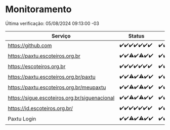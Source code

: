 # Monitoramento

Última verificação: 05/08/2024 09:13:00 -03

|Serviço|Status|Últimas 24h|
|---|---|---|
|https://github.com|<span title="2024-07-29: OK=24">✔️</span><span title="2024-07-30: OK=24">✔️</span><span title="2024-07-31: OK=24">✔️</span><span title="2024-08-01: OK=23">✔️</span><span title="2024-08-02: OK=24">✔️</span><span title="2024-08-03: OK=24">✔️</span><span title="2024-08-04: OK=12">✔️</span>|<span title="04/08/2024 10:08:00 -03 : 200">✔️</span><span title="04/08/2024 11:05:00 -03 : 200">✔️</span><span title="04/08/2024 12:07:00 -03 : 200">✔️</span><span title="04/08/2024 13:07:00 -03 : 200">✔️</span><span title="04/08/2024 14:05:00 -03 : 200">✔️</span><span title="04/08/2024 15:08:00 -03 : 200">✔️</span><span title="04/08/2024 16:03:00 -03 : 200">✔️</span><span title="04/08/2024 17:08:00 -03 : 200">✔️</span><span title="04/08/2024 18:05:00 -03 : 200">✔️</span><span title="04/08/2024 19:08:00 -03 : 200">✔️</span><span title="04/08/2024 20:08:00 -03 : 200">✔️</span><span title="04/08/2024 21:36:00 -03 : 200">✔️</span><span title="04/08/2024 22:59:00 -03 : 200">✔️</span><span title="04/08/2024 23:36:00 -03 : 200">✔️</span><span title="05/08/2024 00:08:00 -03 : 200">✔️</span><span title="05/08/2024 01:09:00 -03 : 200">✔️</span><span title="05/08/2024 02:09:00 -03 : 200">✔️</span><span title="05/08/2024 03:11:00 -03 : 200">✔️</span><span title="05/08/2024 04:08:00 -03 : 200">✔️</span><span title="05/08/2024 05:10:00 -03 : 200">✔️</span><span title="05/08/2024 06:07:00 -03 : 200">✔️</span><span title="05/08/2024 07:07:00 -03 : 200">✔️</span><span title="05/08/2024 08:07:00 -03 : 200">✔️</span><span title="05/08/2024 09:13:00 -03 : 200">✔️</span>|
|https://paxtu.escoteiros.org.br|<span title="2024-07-29: OK=24">✔️</span><span title="2024-07-30: OK=24">✔️</span><span title="2024-07-31: OK=23, Falhas=1">⚠️</span><span title="2024-08-01: OK=23">✔️</span><span title="2024-08-02: OK=22, Falhas=2">⚠️</span><span title="2024-08-03: OK=24">✔️</span><span title="2024-08-04: OK=12">✔️</span>|<span title="04/08/2024 10:08:00 -03 : 200">✔️</span><span title="04/08/2024 11:05:00 -03 : 200">✔️</span><span title="04/08/2024 12:07:00 -03 : 200">✔️</span><span title="04/08/2024 13:07:00 -03 : 200">✔️</span><span title="04/08/2024 14:05:00 -03 : 200">✔️</span><span title="04/08/2024 15:08:00 -03 : 200">✔️</span><span title="04/08/2024 16:03:00 -03 : 200">✔️</span><span title="04/08/2024 17:08:00 -03 : 200">✔️</span><span title="04/08/2024 18:05:00 -03 : 200">✔️</span><span title="04/08/2024 19:08:00 -03 : 200">✔️</span><span title="04/08/2024 20:08:00 -03 : 200">✔️</span><span title="04/08/2024 21:36:00 -03 : 200">✔️</span><span title="04/08/2024 22:59:00 -03 : 200">✔️</span><span title="04/08/2024 23:36:00 -03 : 200">✔️</span><span title="05/08/2024 00:08:00 -03 : 200">✔️</span><span title="05/08/2024 01:09:00 -03 : 200">✔️</span><span title="05/08/2024 02:09:00 -03 : 200">✔️</span><span title="05/08/2024 03:11:00 -03 : 200">✔️</span><span title="05/08/2024 04:08:00 -03 : 200">✔️</span><span title="05/08/2024 05:10:00 -03 : 200">✔️</span><span title="05/08/2024 06:07:00 -03 : 200">✔️</span><span title="05/08/2024 07:07:00 -03 : 200">✔️</span><span title="05/08/2024 08:07:00 -03 : 200">✔️</span><span title="05/08/2024 09:13:00 -03 : 200">✔️</span>|
|https://escoteiros.org.br|<span title="2024-07-29: OK=24">✔️</span><span title="2024-07-30: OK=24">✔️</span><span title="2024-07-31: OK=24">✔️</span><span title="2024-08-01: OK=23">✔️</span><span title="2024-08-02: OK=24">✔️</span><span title="2024-08-03: OK=24">✔️</span><span title="2024-08-04: OK=12">✔️</span>|<span title="04/08/2024 10:08:00 -03 : 200">✔️</span><span title="04/08/2024 11:05:00 -03 : 200">✔️</span><span title="04/08/2024 12:07:00 -03 : 200">✔️</span><span title="04/08/2024 13:07:00 -03 : 200">✔️</span><span title="04/08/2024 14:05:00 -03 : 200">✔️</span><span title="04/08/2024 15:08:00 -03 : 200">✔️</span><span title="04/08/2024 16:03:00 -03 : 200">✔️</span><span title="04/08/2024 17:08:00 -03 : 200">✔️</span><span title="04/08/2024 18:05:00 -03 : 200">✔️</span><span title="04/08/2024 19:08:00 -03 : 200">✔️</span><span title="04/08/2024 20:08:00 -03 : 200">✔️</span><span title="04/08/2024 21:36:00 -03 : 200">✔️</span><span title="04/08/2024 23:00:00 -03 : 200">✔️</span><span title="04/08/2024 23:36:00 -03 : 200">✔️</span><span title="05/08/2024 00:08:00 -03 : 200">✔️</span><span title="05/08/2024 01:09:00 -03 : 200">✔️</span><span title="05/08/2024 02:09:00 -03 : 200">✔️</span><span title="05/08/2024 03:11:00 -03 : 200">✔️</span><span title="05/08/2024 04:08:00 -03 : 200">✔️</span><span title="05/08/2024 05:10:00 -03 : 200">✔️</span><span title="05/08/2024 06:07:00 -03 : 200">✔️</span><span title="05/08/2024 07:07:00 -03 : 200">✔️</span><span title="05/08/2024 08:07:00 -03 : 200">✔️</span><span title="05/08/2024 09:13:00 -03 : 200">✔️</span>|
|https://paxtu.escoteiros.org.br/paxtu|<span title="2024-07-29: OK=24">✔️</span><span title="2024-07-30: OK=24">✔️</span><span title="2024-07-31: OK=23, Falhas=1">⚠️</span><span title="2024-08-01: OK=23">✔️</span><span title="2024-08-02: OK=22, Falhas=2">⚠️</span><span title="2024-08-03: OK=24">✔️</span><span title="2024-08-04: OK=12">✔️</span>|<span title="04/08/2024 10:08:00 -03 : 200">✔️</span><span title="04/08/2024 11:05:00 -03 : 200">✔️</span><span title="04/08/2024 12:07:00 -03 : 200">✔️</span><span title="04/08/2024 13:07:00 -03 : 200">✔️</span><span title="04/08/2024 14:05:00 -03 : 200">✔️</span><span title="04/08/2024 15:08:00 -03 : 200">✔️</span><span title="04/08/2024 16:03:00 -03 : 200">✔️</span><span title="04/08/2024 17:08:00 -03 : 200">✔️</span><span title="04/08/2024 18:05:00 -03 : 200">✔️</span><span title="04/08/2024 19:08:00 -03 : 200">✔️</span><span title="04/08/2024 20:08:00 -03 : 200">✔️</span><span title="04/08/2024 21:36:00 -03 : 200">✔️</span><span title="04/08/2024 23:00:00 -03 : 200">✔️</span><span title="04/08/2024 23:36:00 -03 : 200">✔️</span><span title="05/08/2024 00:08:00 -03 : 200">✔️</span><span title="05/08/2024 01:09:00 -03 : 200">✔️</span><span title="05/08/2024 02:09:00 -03 : 200">✔️</span><span title="05/08/2024 03:11:00 -03 : 200">✔️</span><span title="05/08/2024 04:08:00 -03 : 200">✔️</span><span title="05/08/2024 05:10:00 -03 : 200">✔️</span><span title="05/08/2024 06:07:00 -03 : 200">✔️</span><span title="05/08/2024 07:07:00 -03 : 200">✔️</span><span title="05/08/2024 08:07:00 -03 : 200">✔️</span><span title="05/08/2024 09:13:00 -03 : 200">✔️</span>|
|https://paxtu.escoteiros.org.br/meupaxtu|<span title="2024-07-29: OK=24">✔️</span><span title="2024-07-30: OK=24">✔️</span><span title="2024-07-31: OK=23, Falhas=1">⚠️</span><span title="2024-08-01: OK=23">✔️</span><span title="2024-08-02: OK=22, Falhas=2">⚠️</span><span title="2024-08-03: OK=24">✔️</span><span title="2024-08-04: OK=12">✔️</span>|<span title="04/08/2024 10:08:00 -03 : 200">✔️</span><span title="04/08/2024 11:05:00 -03 : 200">✔️</span><span title="04/08/2024 12:07:00 -03 : 200">✔️</span><span title="04/08/2024 13:07:00 -03 : 200">✔️</span><span title="04/08/2024 14:05:00 -03 : 200">✔️</span><span title="04/08/2024 15:08:00 -03 : 200">✔️</span><span title="04/08/2024 16:03:00 -03 : 200">✔️</span><span title="04/08/2024 17:08:00 -03 : 200">✔️</span><span title="04/08/2024 18:05:00 -03 : 200">✔️</span><span title="04/08/2024 19:08:00 -03 : 200">✔️</span><span title="04/08/2024 20:08:00 -03 : 200">✔️</span><span title="04/08/2024 21:36:00 -03 : 200">✔️</span><span title="04/08/2024 23:00:00 -03 : 200">✔️</span><span title="04/08/2024 23:36:00 -03 : 200">✔️</span><span title="05/08/2024 00:08:00 -03 : 200">✔️</span><span title="05/08/2024 01:09:00 -03 : 200">✔️</span><span title="05/08/2024 02:09:00 -03 : 200">✔️</span><span title="05/08/2024 03:11:00 -03 : 200">✔️</span><span title="05/08/2024 04:08:00 -03 : 200">✔️</span><span title="05/08/2024 05:10:00 -03 : 200">✔️</span><span title="05/08/2024 06:07:00 -03 : 200">✔️</span><span title="05/08/2024 07:07:00 -03 : 200">✔️</span><span title="05/08/2024 08:07:00 -03 : 200">✔️</span><span title="05/08/2024 09:13:00 -03 : 200">✔️</span>|
|https://sigue.escoteiros.org.br/siguenacional|<span title="2024-07-29: OK=24">✔️</span><span title="2024-07-30: OK=24">✔️</span><span title="2024-07-31: OK=23, Falhas=1">⚠️</span><span title="2024-08-01: OK=23">✔️</span><span title="2024-08-02: OK=22, Falhas=2">⚠️</span><span title="2024-08-03: OK=24">✔️</span><span title="2024-08-04: OK=12">✔️</span>|<span title="04/08/2024 10:08:00 -03 : 200">✔️</span><span title="04/08/2024 11:05:00 -03 : 200">✔️</span><span title="04/08/2024 12:07:00 -03 : 200">✔️</span><span title="04/08/2024 13:07:00 -03 : 200">✔️</span><span title="04/08/2024 14:05:00 -03 : 200">✔️</span><span title="04/08/2024 15:08:00 -03 : 200">✔️</span><span title="04/08/2024 16:03:00 -03 : 200">✔️</span><span title="04/08/2024 17:08:00 -03 : 200">✔️</span><span title="04/08/2024 18:05:00 -03 : 200">✔️</span><span title="04/08/2024 19:08:00 -03 : 200">✔️</span><span title="04/08/2024 20:08:00 -03 : 200">✔️</span><span title="04/08/2024 21:36:00 -03 : 200">✔️</span><span title="04/08/2024 23:00:00 -03 : 200">✔️</span><span title="04/08/2024 23:36:00 -03 : 200">✔️</span><span title="05/08/2024 00:08:00 -03 : 200">✔️</span><span title="05/08/2024 01:09:00 -03 : 200">✔️</span><span title="05/08/2024 02:09:00 -03 : 200">✔️</span><span title="05/08/2024 03:11:00 -03 : 200">✔️</span><span title="05/08/2024 04:08:00 -03 : 200">✔️</span><span title="05/08/2024 05:10:00 -03 : 200">✔️</span><span title="05/08/2024 06:07:00 -03 : 200">✔️</span><span title="05/08/2024 07:07:00 -03 : 200">✔️</span><span title="05/08/2024 08:07:00 -03 : 200">✔️</span><span title="05/08/2024 09:13:00 -03 : 200">✔️</span>|
|https://id.escoteiros.org.br/|<span title="2024-07-29: OK=24">✔️</span><span title="2024-07-30: OK=24">✔️</span><span title="2024-07-31: OK=24">✔️</span><span title="2024-08-01: OK=23">✔️</span><span title="2024-08-02: OK=24">✔️</span><span title="2024-08-03: OK=24">✔️</span><span title="2024-08-04: OK=12">✔️</span>|<span title="04/08/2024 10:08:00 -03 : 200">✔️</span><span title="04/08/2024 11:05:00 -03 : 200">✔️</span><span title="04/08/2024 12:07:00 -03 : 200">✔️</span><span title="04/08/2024 13:07:00 -03 : 200">✔️</span><span title="04/08/2024 14:05:00 -03 : 200">✔️</span><span title="04/08/2024 15:08:00 -03 : 200">✔️</span><span title="04/08/2024 16:03:00 -03 : 200">✔️</span><span title="04/08/2024 17:08:00 -03 : 200">✔️</span><span title="04/08/2024 18:05:00 -03 : 200">✔️</span><span title="04/08/2024 19:08:00 -03 : 200">✔️</span><span title="04/08/2024 20:08:00 -03 : 200">✔️</span><span title="04/08/2024 21:36:00 -03 : 200">✔️</span><span title="04/08/2024 23:00:00 -03 : 200">✔️</span><span title="04/08/2024 23:36:00 -03 : 200">✔️</span><span title="05/08/2024 00:08:00 -03 : 200">✔️</span><span title="05/08/2024 01:09:00 -03 : 200">✔️</span><span title="05/08/2024 02:09:00 -03 : 200">✔️</span><span title="05/08/2024 03:11:00 -03 : 200">✔️</span><span title="05/08/2024 04:08:00 -03 : 200">✔️</span><span title="05/08/2024 05:10:00 -03 : 200">✔️</span><span title="05/08/2024 06:07:00 -03 : 200">✔️</span><span title="05/08/2024 07:07:00 -03 : 200">✔️</span><span title="05/08/2024 08:07:00 -03 : 200">✔️</span><span title="05/08/2024 09:13:00 -03 : 200">✔️</span>|
|Paxtu Login|<span title="2024-07-29: OK=24">✔️</span><span title="2024-07-30: OK=24">✔️</span><span title="2024-07-31: OK=23, Falhas=1">⚠️</span><span title="2024-08-01: OK=23">✔️</span><span title="2024-08-02: OK=23, Falhas=1">⚠️</span><span title="2024-08-03: OK=24">✔️</span><span title="2024-08-04: OK=12">✔️</span>|<span title="04/08/2024 10:08:00 -03 : 200">✔️</span><span title="04/08/2024 11:05:00 -03 : 200">✔️</span><span title="04/08/2024 12:07:00 -03 : 200">✔️</span><span title="04/08/2024 13:07:00 -03 : 200">✔️</span><span title="04/08/2024 14:05:00 -03 : 200">✔️</span><span title="04/08/2024 15:08:00 -03 : 200">✔️</span><span title="04/08/2024 16:03:00 -03 : 200">✔️</span><span title="04/08/2024 17:08:00 -03 : 200">✔️</span><span title="04/08/2024 18:05:00 -03 : 200">✔️</span><span title="04/08/2024 19:08:00 -03 : 200">✔️</span><span title="04/08/2024 20:08:00 -03 : 200">✔️</span><span title="04/08/2024 21:36:00 -03 : 200">✔️</span><span title="04/08/2024 23:00:00 -03 : 200">✔️</span><span title="04/08/2024 23:36:00 -03 : 200">✔️</span><span title="05/08/2024 00:08:00 -03 : 200">✔️</span><span title="05/08/2024 01:09:00 -03 : 200">✔️</span><span title="05/08/2024 02:09:00 -03 : 200">✔️</span><span title="05/08/2024 03:11:00 -03 : 200">✔️</span><span title="05/08/2024 04:08:00 -03 : 200">✔️</span><span title="05/08/2024 05:10:00 -03 : 200">✔️</span><span title="05/08/2024 06:07:00 -03 : 200">✔️</span><span title="05/08/2024 07:07:00 -03 : 200">✔️</span><span title="05/08/2024 08:07:00 -03 : 200">✔️</span><span title="05/08/2024 09:13:00 -03 : 200">✔️</span>|
